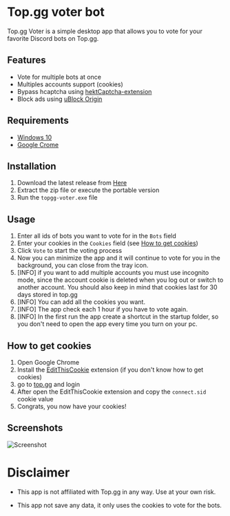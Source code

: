 # Top.gg voter bot

Top.gg Voter is a simple desktop app that allows you to vote for your favorite Discord bots on Top.gg.

## Features

-   Vote for multiple bots at once
-   Multiples accounts support (cookies)
-   Bypass hcaptcha using [hektCaptcha-extension](https://github.com/Wikidepia/hektCaptcha-extension)
-   Block ads using [uBlock Origin](https://github.com/gorhill/uBlock)

## Requirements

-   [Windows 10](https://www.microsoft.com/en-us/software-download/windows10)
-   [Google Crome](https://www.google.com/chrome/)

## Installation

1.  Download the latest release from [Here](https://github.com/NozzOne/topgg-voter/releases/latest)
2.  Extract the zip file or execute the portable version
3.  Run the `topgg-voter.exe` file
   
## Usage

1. Enter all ids of bots you want to vote for in the `Bots` field
2. Enter your cookies in the `Cookies` field (see [How to get cookies](#how-to-get-cookies))
3. Click `Vote` to start the voting process
4. Now you can minimize the app and it will continue to vote for you in the background, you can close from the tray icon.
5. [INFO] if you want to add multiple accounts you must use incognito mode, since the account cookie is deleted when you log out or switch to another account. You should also keep in mind that cookies last for 30 days stored in top.gg
6. [INFO] You can add all the cookies you want. 
7. [INFO] The app check each 1 hour if you have to vote again.
8. [INFO] In the first run the app create a shortcut in the startup folder, so you don't need to open the app every time you turn on your pc.
## How to get cookies

1. Open Google Chrome
2. Install the [EditThisCookie](https://chrome.google.com/webstore/detail/editthiscookie/fngmhnnpilhplaeedifhccceomclgfbg) extension (if you don't know how to get cookies)
3. go to [top.gg](https://top.gg/) and login
4. After open the EditThisCookie extension and copy the `connect.sid` cookie value
5. Congrats, you now have your cookies!



## Screenshots

![Screenshot](https://i.imgur.com/QOYZs7Y.png)

# Disclaimer

- This app is not affiliated with Top.gg in any way. Use at your own risk.

- This app not save any data, it only uses the cookies to vote for the bots.


